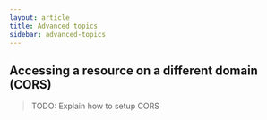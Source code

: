 ```yaml
---
layout: article
title: Advanced topics
sidebar: advanced-topics
---
```


## Accessing a resource on a different domain (CORS)

> TODO: Explain how to setup CORS